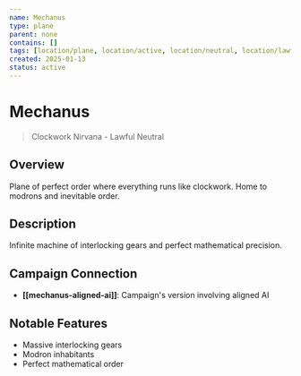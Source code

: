 ```yaml
---
name: Mechanus
type: plane
parent: none
contains: []
tags: [location/plane, location/active, location/neutral, location/lawful]
created: 2025-01-13
status: active
---
```


# Mechanus

> Clockwork Nirvana - Lawful Neutral

## Overview
Plane of perfect order where everything runs like clockwork. Home to modrons and inevitable order.

## Description
Infinite machine of interlocking gears and perfect mathematical precision.

## Campaign Connection
- **[[mechanus-aligned-ai]]**: Campaign's version involving aligned AI

## Notable Features
- Massive interlocking gears
- Modron inhabitants
- Perfect mathematical order